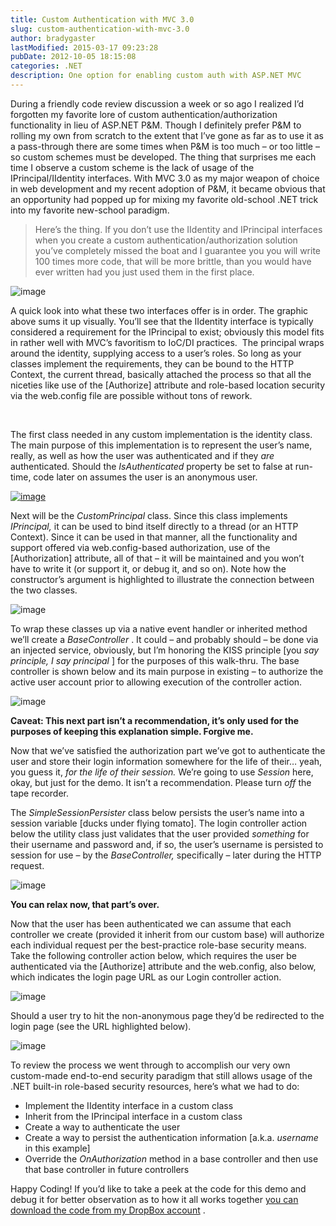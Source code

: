 ```yaml
---
title: Custom Authentication with MVC 3.0
slug: custom-authentication-with-mvc-3.0
author: bradygaster
lastModified: 2015-03-17 09:23:28
pubDate: 2012-10-05 18:15:08
categories: .NET
description: One option for enabling custom auth with ASP.NET MVC
---
```


<p>During a friendly code review discussion a week or so ago I realized I&#x2019;d forgotten my favorite lore of custom authentication/authorization functionality in lieu of ASP.NET P&amp;M. Though I definitely prefer P&amp;M to rolling my own from scratch to the extent
  that I&#x2019;ve gone as far as to use it as a pass-through there are some times when P&amp;M is too much &#x2013; or too little &#x2013; so custom schemes must be developed. The thing that surprises me each time I observe a custom scheme is the lack of usage of the IPrincipal/IIdentity
  interfaces. With MVC 3.0 as my major weapon of choice in web development and my recent adoption of P&amp;M, it became obvious that an opportunity had popped up for mixing my favorite old-school .NET trick into my favorite new-school paradigm.</p>
<blockquote>
  <p>Here&#x2019;s the thing. If you don&#x2019;t use the IIdentity and IPrincipal interfaces when you create a custom authentication/authorization solution you&#x2019;ve completely missed the boat and I guarantee you you will write 100 times more code, that will be more brittle,
    than you would have ever written had you just used them in the first place.</p>
</blockquote>
<p>
  <img src="media/IPrincipal-IIdentity_6.png" alt="image">
</p>
<p>A quick look into what these two interfaces offer is in order. The graphic above sums it up visually. You&#x2019;ll see that the IIdentity interface is typically considered a requirement for the IPrincipal to exist; obviously this model fits in rather well with
  MVC&#x2019;s favoritism to IoC/DI practices.&#xA0; The principal wraps around the identity, supplying access to a user&#x2019;s roles. So long as your classes implement the requirements, they can be bound to the HTTP Context, the current thread, basically attached the
  process so that all the niceties like use of the [Authorize] attribute and role-based location security via the web.config file are possible without tons of rework.</p>
<p>&#xA0;</p>
<p>The first class needed in any custom implementation is the identity class. The main purpose of this implementation is to represent the user&#x2019;s name, really, as well as how the user was authenticated and if they <em>are </em> authenticated. Should the <em>IsAuthenticated </em> property
  be set to false at run-time, code later on assumes the user is an anonymous user.</p>
<p>
  <a href="/Media/Default/Windows-Live-Writer/Custom-Authentication-with-MVC-3.0_12B49/image_2.png">
    <img src="media/image_thumb.png" alt="image">
  </a> 
</p>
<p>Next will be the <em>CustomPrincipal </em> class. Since this class implements <em>IPrincipal, </em> it can be used to bind itself directly to a thread (or an HTTP Context). Since it can be used in that manner, all the functionality and support offered via
  web.config-based authorization, use of the [Authorization] attribute, all of that &#x2013; it will be maintained and you won&#x2019;t have to write it (or support it, or debug it, and so on). Note how the constructor&#x2019;s argument is highlighted to illustrate the connection
  between the two classes.</p>
<p>
  <img src="media/image_5.png" alt="image">
</p>
<p>To wrap these classes up via a native event handler or inherited method we&#x2019;ll create a <em>BaseController</em> . It could &#x2013; and probably should &#x2013; be done via an injected service, obviously, but I&#x2019;m honoring the KISS principle [you <em>say principle, I say principal</em> ]
  for the purposes of this walk-thru. The base controller is shown below and its main purpose in existing &#x2013; to authorize the active user account prior to allowing execution of the controller action.</p>
<p>
  <img src="media/image_10.png" alt="image">
</p>
<p><strong>Caveat: This next part isn&#x2019;t a recommendation, it&#x2019;s only used for the purposes of keeping this explanation simple. Forgive me. </strong> </p>
<p>Now that we&#x2019;ve satisfied the authorization part we&#x2019;ve got to authenticate the user and store their login information somewhere for the life of their&#x2026; yeah, you guess it, <em>for the life of their session. </em> We&#x2019;re going to use <em>Session </em> here,
  okay, but just for the demo. It isn&#x2019;t a recommendation. Please turn <em>off </em> the tape recorder.</p>
<p>The <em>SimpleSessionPersister</em>  class below persists the user&#x2019;s name into a session variable [ducks under flying tomato]. The login controller action below the utility class just validates that the user provided <em>something </em> for their username
  and password and, if so, the user&#x2019;s username is persisted to session for use &#x2013; by the <em>BaseController, </em> specifically &#x2013; later during the HTTP request.</p>
<p>
  <img src="media/image_13.png" alt="image">
</p>
<p><strong>You can relax now, that part&#x2019;s over. </strong> </p>
<p>Now that the user has been authenticated we can assume that each controller we create (provided it inherit from our custom base) will authorize each individual request per the best-practice role-base security means. Take the following controller action
  below, which requires the user be authenticated via the [Authorize] attribute and the web.config, also below, which indicates the login page URL as our Login controller action.</p>
<p>
  <img src="media/image_25.png" alt="image">
</p>
<p>Should a user try to hit the non-anonymous page they&#x2019;d be redirected to the login page (see the URL highlighted below).&#xA0;</p>
<p>
  <img src="media/image_22.png" alt="image">
</p>
<p>To review the process we went through to accomplish our very own custom-made end-to-end security paradigm that still allows usage of the .NET built-in role-based security resources, here&#x2019;s what we had to do:</p>
<ul>
  <li>Implement the IIdentity interface in a custom class</li>
  <li>Inherit from the IPrincipal interface in a custom class</li>
  <li>Create a way to authenticate the user</li>
  <li>Create a way to persist the authentication information [a.k.a. <em>username</em>  in this example]</li>
  <li>Override the <em>OnAuthorization </em> method in a base controller and then use that base controller in future controllers</li>
</ul>
<p>Happy Coding! If you&#x2019;d like to take a peek at the code for this demo and debug it for better observation as to how it all works together
  <a href="http://dl.dropbox.com/u/3597725/MVCCustomAuthSample.zip">you can download the code from my DropBox account</a> .</p>
